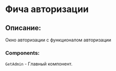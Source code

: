 # Фича авторизации

## Описание:

Окно авторизации с функционалом авторизации

### Components:

`GetAdmin` - Главный компонент.
